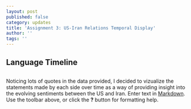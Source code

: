 ```yaml
---
layout: post
published: false
category: updates
title: 'Assignment 3: US-Iran Relations Temporal Display'
author: ''
tags: ''
---
```

## Language Timeline 
##
Noticing lots of quotes in the data provided, I decided to vizualize the statements made by each side over time as a way of providing insight into the evolving sentiments between the US and Iran. 
Enter text in [Markdown](http://daringfireball.net/projects/markdown/). Use the toolbar above, or click the **?** button for formatting help.
